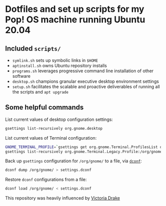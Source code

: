 # Dotfiles and set up scripts for my Pop! OS machine running Ubuntu 20.04

## Included `scripts/`

- `symlink.sh` sets up symbolic links in `$HOME`
- `aptinstall.sh` owns Ubuntu repository installs
- `programs.sh` leverages progressive command line installation of other software
- `desktop.sh` champions granular executive desktop environment settings
- `setup.sh` facilitates the scalable and proactive deliverables of running all the scripts and `apt upgrade`

## Some helpful commands

List current values of desktop configuration settings:

```sh
gsettings list-recursively org.gnome.desktop
```

List current values of Terminal configuration:

```sh
GNOME_TERMINAL_PROFILE=`gsettings get org.gnome.Terminal.ProfilesList default | awk -F \' '{print $2}'`
gsettings list-recursively org.gnome.Terminal.Legacy.Profile:/org/gnome/terminal/legacy/profiles:/:$GNOME_TERMINAL_PROFILE/
```

Back up `gsettings` configuration for `/org/gnome/` to a file, via [`dconf`](https://developer.gnome.org/dconf/unstable/dconf-tool.html):

```sh
dconf dump /org/gnome/ > settings.dconf
```

Restore `dconf` configurations from a file:

```sh
dconf load /org/gnome/ < settings.dconf
```

This repository was heavily influenced by [Victoria Drake](https://github.com/victoriadrake)
